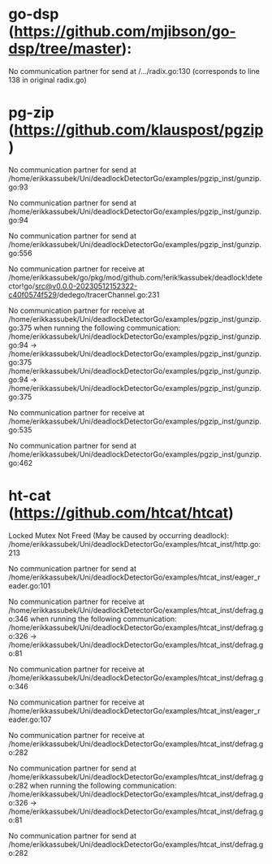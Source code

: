 # go-dsp (https://github.com/mjibson/go-dsp/tree/master): 
No communication partner for send at /.../radix.go:130 (corresponds to line 138 in original radix.go)


# pg-zip (https://github.com/klauspost/pgzip)
No communication partner for send at /home/erikkassubek/Uni/deadlockDetectorGo/examples/pgzip_inst/gunzip.go:93

No communication partner for send at /home/erikkassubek/Uni/deadlockDetectorGo/examples/pgzip_inst/gunzip.go:94

No communication partner for send at /home/erikkassubek/Uni/deadlockDetectorGo/examples/pgzip_inst/gunzip.go:556

No communication partner for receive at /home/erikkassubek/go/pkg/mod/github.com/!erik!kassubek/deadlock!detector!go/src@v0.0.0-20230512152322-c40f0574f529/dedego/tracerChannel.go:231

No communication partner for receive at /home/erikkassubek/Uni/deadlockDetectorGo/examples/pgzip_inst/gunzip.go:375 when running the following communication:
    /home/erikkassubek/Uni/deadlockDetectorGo/examples/pgzip_inst/gunzip.go:94 -> /home/erikkassubek/Uni/deadlockDetectorGo/examples/pgzip_inst/gunzip.go:375
    /home/erikkassubek/Uni/deadlockDetectorGo/examples/pgzip_inst/gunzip.go:94 -> /home/erikkassubek/Uni/deadlockDetectorGo/examples/pgzip_inst/gunzip.go:375

No communication partner for receive at /home/erikkassubek/Uni/deadlockDetectorGo/examples/pgzip_inst/gunzip.go:535

No communication partner for send at /home/erikkassubek/Uni/deadlockDetectorGo/examples/pgzip_inst/gunzip.go:462

# ht-cat (https://github.com/htcat/htcat)
Locked Mutex Not Freed (May be caused by occurring deadlock):
  /home/erikkassubek/Uni/deadlockDetectorGo/examples/htcat_inst/http.go:213

No communication partner for send at /home/erikkassubek/Uni/deadlockDetectorGo/examples/htcat_inst/eager_reader.go:101

No communication partner for receive at /home/erikkassubek/Uni/deadlockDetectorGo/examples/htcat_inst/defrag.go:346 when running the following communication:
    /home/erikkassubek/Uni/deadlockDetectorGo/examples/htcat_inst/defrag.go:326 -> /home/erikkassubek/Uni/deadlockDetectorGo/examples/htcat_inst/defrag.go:81

No communication partner for receive at /home/erikkassubek/Uni/deadlockDetectorGo/examples/htcat_inst/defrag.go:346

No communication partner for receive at /home/erikkassubek/Uni/deadlockDetectorGo/examples/htcat_inst/eager_reader.go:107

No communication partner for receive at /home/erikkassubek/Uni/deadlockDetectorGo/examples/htcat_inst/defrag.go:282

No communication partner for send at /home/erikkassubek/Uni/deadlockDetectorGo/examples/htcat_inst/defrag.go:282 when running the following communication:
    /home/erikkassubek/Uni/deadlockDetectorGo/examples/htcat_inst/defrag.go:326 -> /home/erikkassubek/Uni/deadlockDetectorGo/examples/htcat_inst/defrag.go:81

No communication partner for send at /home/erikkassubek/Uni/deadlockDetectorGo/examples/htcat_inst/defrag.go:282